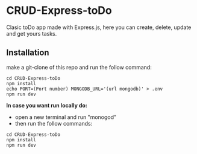 # CRUD-Express-toDo

Clasic toDo app made with Express.js, here you can create, delete, update and get yours tasks.

## Installation

make a git-clone of this repo and run the follow command:

```
cd CRUD-Express-toDo
npm install 
echo PORT=(Port number) MONGODB_URL='(url mongodb)' > .env
npm run dev
```

**In case you want run locally do:**
- open a new terminal and run "monogod"
- then run the follow commands:

```
cd CRUD-Express-toDo
npm install 
npm run dev
```
